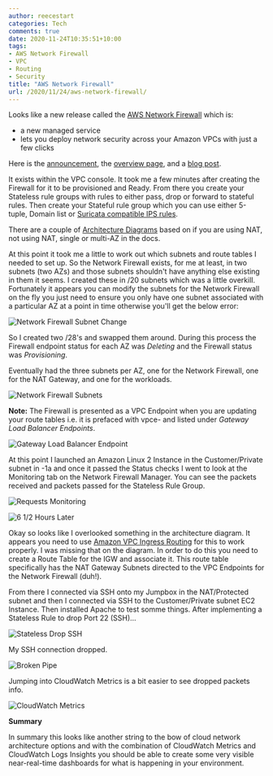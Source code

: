 ```yaml
---
author: reecestart
categories: Tech
comments: true
date: 2020-11-24T10:35:51+10:00
tags:
- AWS Network Firewall
- VPC
- Routing
- Security
title: "AWS Network Firewall"
url: /2020/11/24/aws-network-firewall/
---
```


Looks like a new release called the [AWS Network Firewall](https://aws.amazon.com/about-aws/whats-new/2020/11/introducing-aws-network-firewall/) which is:

- a new managed service
- lets you deploy network security across your Amazon VPCs with just a few clicks

Here is the [announcement](https://aws.amazon.com/blogs/aws/aws-network-firewall-new-managed-firewall-service-in-vpc/), the [overview page](https://aws.amazon.com/network-firewall/), and a [blog post](https://aws.amazon.com/blogs/networking-and-content-delivery/deployment-models-for-aws-network-firewall/).

It exists within the VPC console. It took me a few minutes after creating the Firewall for it to be provisioned and Ready. From there you create your Stateless rule groups with rules to either pass, drop or forward to stateful rules. Then create your Stateful rule group which you can use either 5-tuple, Domain list or [Suricata compatible IPS rules](https://suricata-ids.org/).

There are a couple of [Architecture Diagrams](https://docs.aws.amazon.com/network-firewall/latest/developerguide/architectures.html) based on if you are using NAT, not using NAT, single or multi-AZ in the docs.

At this point it took me a little to work out which subnets and route tables I needed to set up. So the Network Firewall exists, for me at least, in two subnets (two AZs) and those subnets shouldn't have anything else existing in them it seems. I created these in /20 subnets which was a little overkill. Fortunately it appears you can modify the subnets for the Network Firewall on the fly you just need to ensure you only have one subnet associated with a particular AZ at a point in time otherwise you'll get the below error:

![Network Firewall Subnet Change](/public/img/network-firewall-subnet-change.webp)

So I created two /28's and swapped them around. During this process the Firewall endpoint status for each AZ was *Deleting* and the Firewall status was *Provisioning*.

Eventually had the three subnets per AZ, one for the Network Firewall, one for the NAT Gateway, and one for the workloads.

![Network Firewall Subnets](/public/img/Firewall-Subnets.webp)

**Note:** The Firewall is presented as a VPC Endpoint when you are updating your route tables i.e. it is prefaced with vpce- and listed under *Gateway Load Balancer Endpoints*.

![Gateway Load Balancer Endpoint](/public/img/Gateway-Load-Balancer-Endpoint.webp)

At this point I launched an Amazon Linux 2 Instance in the Customer/Private subnet in -1a and once it passed the Status checks I went to look at the Monitoring tab on the Network Firewall Manager. You can see the packets received and packets passed for the Stateless Rule Group.

![Requests Monitoring](/public/img/Requests-Monitoring.webp)

![6 1/2 Hours Later](/public/img/six-and-a-half-hours-later.webp)

Okay so looks like I overlooked something in the architecture diagram. It appears you need to use [Amazon VPC Ingress Routing](https://aws.amazon.com/about-aws/whats-new/2019/12/amazon-vpc-ingress-routing-insert-virtual-appliances-forwarding-path-vpc-traffic/) for this to work properly. I was missing that on the diagram. In order to do this you need to create a Route Table for the IGW and associate it. This route table specifically has the NAT Gateway Subnets directed to the VPC Endpoints for the Network Firewall (duh!).

From there I connected via SSH onto my Jumpbox in the NAT/Protected subnet and then I connected via SSH to the Customer/Private subnet EC2 Instance. Then installed Apache to test somme things. After implementing a Stateless Rule to drop Port 22 (SSH)...

![Stateless Drop SSH](/public/img/stateless-drop-SSH.webp)

My SSH connection dropped.

![Broken Pipe](/public/img/client-loop-send-disconnect-Broken-pipe.webp)

Jumping into CloudWatch Metrics is a bit easier to see dropped packets info.

![CloudWatch Metrics](/public/img/cloudwatch-metrics.webp)

**Summary**

In summary this looks like another string to the bow of cloud network architecture options and with the combination of CloudWatch Metrics and CloudWatch Logs Insights you should be able to create some very visible near-real-time dashboards for what is happening in your environment.
